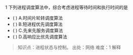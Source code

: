 1
下列进程调度算法中，综合考虑进程等待时间和执行时间的是
- ( ) A.时间片轮转调度算法 
- ( ) B.短进程优先调度算法 
- ( ) C.先来先服务调度算法 
- ( ) D.高响应比优先调度算法

> 知识点：进程状态与控制。
> 出处：网络
> 难度：1
> 解释
